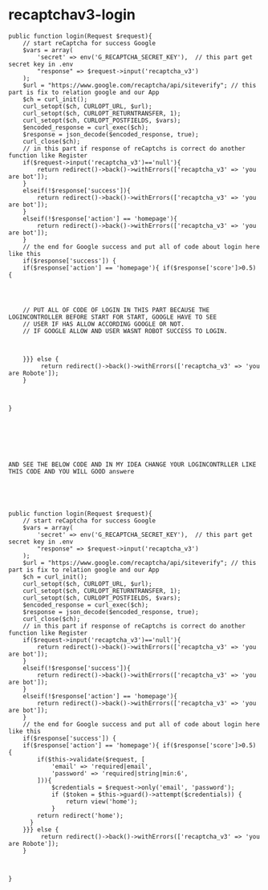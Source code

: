 # recaptchav3-login



    public function login(Request $request){
        // start reCaptcha for success Google
    	$vars = array(
            'secret' => env('G_RECAPTCHA_SECRET_KEY'),  // this part get secret key in .env
            "response" => $request->input('recaptcha_v3')
        );
        $url = "https://www.google.com/recaptcha/api/siteverify"; // this part is fix to relation google and our App
        $ch = curl_init();
        curl_setopt($ch, CURLOPT_URL, $url);
        curl_setopt($ch, CURLOPT_RETURNTRANSFER, 1);
        curl_setopt($ch, CURLOPT_POSTFIELDS, $vars);
        $encoded_response = curl_exec($ch);
        $response = json_decode($encoded_response, true);
        curl_close($ch);
        // in this part if response of reCaptchs is correct do another function like Register
        if($request->input('recaptcha_v3')=='null'){
            return redirect()->back()->withErrors(['recaptcha_v3' => 'you are bot']);
        }
        elseif(!$response['success']){
            return redirect()->back()->withErrors(['recaptcha_v3' => 'you are bot']);
        }
        elseif(!$response['action'] == 'homepage'){
            return redirect()->back()->withErrors(['recaptcha_v3' => 'you are bot']);
        }
        // the end for Google success and put all of code about login here like this
        if($response['success']) {
        if($response['action'] == 'homepage'){ if($response['score']>0.5) {
           



        // PUT ALL OF CODE OF LOGIN IN THIS PART BECAUSE THE LOGINCONTROLLER BEFORE START FOR START, GOOGLE HAVE TO SEE
        // USER IF HAS ALLOW ACCORDING GOOGLE OR NOT. 
        // IF GOOGLE ALLOW AND USER WASNT ROBOT SUCCESS TO LOGIN.
        


        }}} else {
             return redirect()->back()->withErrors(['recaptcha_v3' => 'you are Robote']);
        }
        
        
       
    }
    
    
    
    
    
    
    
    AND SEE THE BELOW CODE AND IN MY IDEA CHANGE YOUR LOGINCONTRLLER LIKE THIS CODE AND YOU WILL GOOD answere





    public function login(Request $request){
        // start reCaptcha for success Google
    	$vars = array(
            'secret' => env('G_RECAPTCHA_SECRET_KEY'),  // this part get secret key in .env
            "response" => $request->input('recaptcha_v3')
        );
        $url = "https://www.google.com/recaptcha/api/siteverify"; // this part is fix to relation google and our App
        $ch = curl_init();
        curl_setopt($ch, CURLOPT_URL, $url);
        curl_setopt($ch, CURLOPT_RETURNTRANSFER, 1);
        curl_setopt($ch, CURLOPT_POSTFIELDS, $vars);
        $encoded_response = curl_exec($ch);
        $response = json_decode($encoded_response, true);
        curl_close($ch);
        // in this part if response of reCaptchs is correct do another function like Register
        if($request->input('recaptcha_v3')=='null'){
            return redirect()->back()->withErrors(['recaptcha_v3' => 'you are bot']);
        }
        elseif(!$response['success']){
            return redirect()->back()->withErrors(['recaptcha_v3' => 'you are bot']);
        }
        elseif(!$response['action'] == 'homepage'){
            return redirect()->back()->withErrors(['recaptcha_v3' => 'you are bot']);
        }
        // the end for Google success and put all of code about login here like this
        if($response['success']) {
        if($response['action'] == 'homepage'){ if($response['score']>0.5) {
            if($this->validate($request, [
                'email' => 'required|email',
                'password' => 'required|string|min:6',
            ])){
                $credentials = $request->only('email', 'password');
                if ($token = $this->guard()->attempt($credentials)) {
                    return view('home');
                }
            return redirect('home');
          }
        }}} else {
             return redirect()->back()->withErrors(['recaptcha_v3' => 'you are Robote']);
        }
        
        
       
    }
